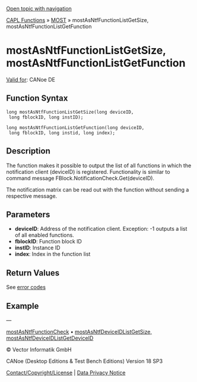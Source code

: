 [Open topic with navigation](../../../../../CANoeDEFamily.htm#Topics/CAPLFunctions/MOST/Functions/CAPLfunctionMOSTAsNTFFunctionListGetSize.md)

[CAPL Functions](../../CAPLfunctions.md) » [MOST](../CAPLfunctionsMOSTOverview.md) » mostAsNtfFunctionListGetSize, mostAsNtfFunctionListGetFunction

# mostAsNtfFunctionListGetSize, mostAsNtfFunctionListGetFunction

[Valid for](../../../Shared/FeatureAvailability.md): CANoe DE

## Function Syntax

```
long mostAsNtfFunctionListGetSize(long deviceID, 
 long fblockID, long instID);
```

```
long mostAsNtfFunctionListGetFunction(long deviceID, 
 long fblockID, long instid, long index);
```

## Description

The function makes it possible to output the list of all functions in which the notification client (deviceID) is registered. Functionality is similar to command message FBlock.NotificationCheck.Get(deviceID).

The notification matrix can be read out with the function without sending a respective message.

## Parameters

- **deviceID**: Address of the notification client. Exception: -1 outputs a list of all enabled functions.
- **fblockID**: Function block ID
- **instID**: Instance ID
- **index**: Index in the function list

## Return Values

See [error codes](../CAPLfunctionsMOSTErrorCodes.md)

## Example

—

[mostAsNtfFunctionCheck](CAPLfunctionMOSTAsNTFFunctionCheck.md) • [mostAsNtfDeviceIDListGetSize, mostAsNtfDeviceIDListGetDeviceID](CAPLfunctionMOSTAsNTFDeviceIDListGetSize.md)

© Vector Informatik GmbH

CANoe (Desktop Editions & Test Bench Editions) Version 18 SP3

[Contact/Copyright/License](../../../Shared/ContactCopyrightLicense.md) | [Data Privacy Notice](https://www.vector.com/int/en/company/get-info/privacy-policy/)